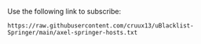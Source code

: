 Use the following link to subscribe:
```
https://raw.githubusercontent.com/cruux13/uBlacklist-Springer/main/axel-springer-hosts.txt
```
